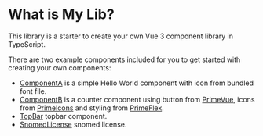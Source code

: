 # What is My Lib?

This library is a starter to create your own Vue 3 component library in TypeScript.

There are two example components included for you to get started with creating your own components:

- [ComponentA](/components/component-a) is a simple Hello World component with icon from bundled font file.
- [ComponentB](/components/component-b) is a counter component using button from [PrimeVue](https://www.primefaces.org/primevue/), icons from [PrimeIcons](https://www.primefaces.org/showcase/icons.xhtml) and styling from [PrimeFlex](https://www.primefaces.org/primeflex/).
- [TopBar](/components/top-bar) topbar component.
- [SnomedLicense](/components/snomed-license) snomed license.
